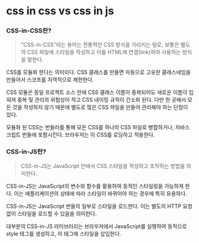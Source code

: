 # css in css vs css in js

### CSS-in-CSS란?

> "CSS-in-CSS"라는 용어는 전통적인 CSS 방식을 가리키는 말로, 보통은 별도의 CSS 파일에 스타일을 작성하고 이를 HTML에 연결(link)하여 사용하는 방식을 말한다.

CSS를 모듈화 한다는 의미이다. CSS 클래스를 만들면 자동으로 고유한 클래스네임을 만들어서 스코프를 지역적으로 제한한다.

CSS 모듈은 동일 프로젝트 소스 안에 CSS 클래스 이름이 중복되어도 새로운 이름이 입혀져 중복 및 관리의 위험성이 적고 CSS 네이밍 규칙이 간소화 된다. 다만 한 곳에서 모든 것을 작성하지 않기 때문에 별도로 많은 CSS 파일을 만들어 관리해야 하는 단점이 있다.

모듈화 된 CSS는 번들러를 통해 모든 CSS를 하나의 CSS 파일로 병합하거나, 자바스크립트 번들에 포함시킨다. 브라우저는 이 CSS를 로딩하고 적용한다.

### CSS-in-JS란?

> CSS-in-JS는 JavaScript 안에서 CSS 스타일을 작성하고 조작하는 방법을 의미한다.

CSS-in-JS는 JavaScript의 변수와 함수를 활용하여 동적인 스타일링을 가능하게 한다. 이는 애플리케이션의 상태에 따라 스타일이 바뀌어야 하는 경우에 특히 유용하다.

CSS-in-JS는 JavaScript 번들의 일부로 스타일을 로드한다. 이는 별도의 HTTP 요청 없이 스타일을 로드할 수 있음을 의미한다.

대부분의 CSS-in-JS 라이브러리는 브라우저에서 JavaScript를 실행하여 동적으로 style 태그를 생성하고, 이 태그에 스타일을 삽입한다.

